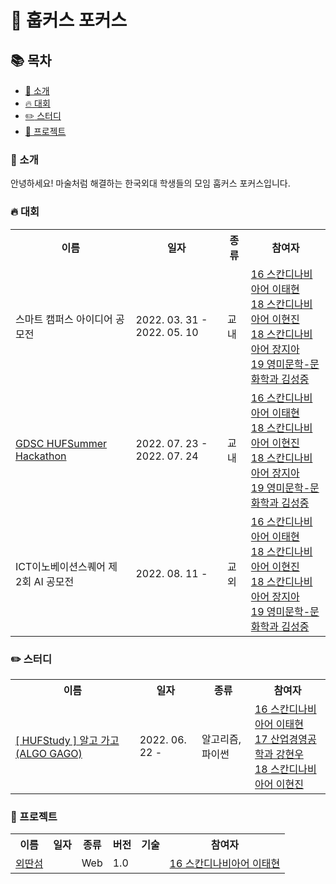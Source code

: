 # :owl: 훕커스 포커스

## :books: 목차

- [:tada: 소개](#tada-소개)
- [:fire: 대회](#fire-대회)
- [:pencil2: 스터디](#pencil2-스터디)
- [:rocket: 프로젝트](#rocket-프로젝트)

### :tada: 소개

안녕하세요! 마술처럼 해결하는 한국외대 학생들의 모임 훕커스 포커스입니다.

### :fire: 대회

<table>
    <tr>
        <th> 이름 </th>
        <th> 일자 </th>
        <th> 종류 </th>
        <th> 참여자 </th>
    </tr>
    <tr>
        <td> 스마트 캠퍼스 아이디어 공모전 </td>
        <td> 2022. 03. 31 - 2022. 05. 10 </td>
        <td> 교내 </td>
        <td>
            <a href="https://github.com/0417taehyun"> 16 스칸디나비아어 이태현 </a> </br>
            <a href="https://github.com/hgene0929"> 18 스칸디나비아어 이현진 </a> </br>
            <a href="https://github.com/jangjia01234"> 18 스칸디나비아어 장지아 </a> </br>
            <a href="https://github.com/joseph-106"> 19 영미문학-문화학과 김성중 </a> </br>
        </td>
    </tr>
    <tr>
        <td> <a href="https://github.com/HUFcus-focus/04_HUFcusFocus_Handsof"> GDSC HUFSummer Hackathon </a> </td>
        <td> 2022. 07. 23 - 2022. 07. 24 </td>
        <td> 교내 </td>
        <td>
            <a href="https://github.com/0417taehyun"> 16 스칸디나비아어 이태현 </a> </br>
            <a href="https://github.com/hgene0929"> 18 스칸디나비아어 이현진 </a> </br>
            <a href="https://github.com/jangjia01234"> 18 스칸디나비아어 장지아 </a> </br>
            <a href="https://github.com/joseph-106"> 19 영미문학-문화학과 김성중 </a> </br>
        </td>
    <tr>
        <td> ICT이노베이션스퀘어 제 2회 AI 공모전 </td>
        <td> 2022. 08. 11 -  </td>
        <td> 교외 </td>
        <td>
            <a href="https://github.com/0417taehyun"> 16 스칸디나비아어 이태현 </a> </br>
            <a href="https://github.com/hgene0929"> 18 스칸디나비아어 이현진 </a> </br>
            <a href="https://github.com/jangjia01234"> 18 스칸디나비아어 장지아 </a> </br>
            <a href="https://github.com/joseph-106"> 19 영미문학-문화학과 김성중 </a> </br>
        </td>
    </tr>        
</table>

### :pencil2: 스터디

<table>
    <tr>
        <th> 이름 </th>
        <th> 일자 </th>
        <th> 종류 </th>
        <th> 참여자 </th>
    </tr>
    <tr>
        <td> <a href="https://github.com/HUFcus-focus/algo-gago"> [ HUFStudy ] 알고 가고(ALGO GAGO) </a> </td>
        <td> 2022. 06. 22 - </td>
        <td> 알고리즘, 파이썬 </td>
        <td>
            <a href="https://github.com/0417taehyun"> 16 스칸디나비아어 이태현 </a> </br>
            <a href="https://github.com/kanghw7730"> 17 산업경영공학과 강현우 </a> </br>
            <a href="https://github.com/hgene0929"> 18 스칸디나비아어 이현진 </a> </br>
        </td>
    </tr>
</table>

### :rocket: 프로젝트

<table>
    <tr>
        <th> 이름 </th>
        <th> 일자 </th>
        <th> 종류 </th>
        <th> 버전 </th>
        <th> 기술 </th>
        <th> 참여자 </th>
    </tr>
    <tr>
        <td> <a href=""> 외딴섬 </a> </td>
        <td>  </td>
        <td> Web </td>
        <td> 1.0 </td>
        <td> </td>
        <td>
            <a href="https://github.com/0417taehyun"> 16 스칸디나비아어 이태현 </a> </br>
        </td>
    </tr>     
</table>
